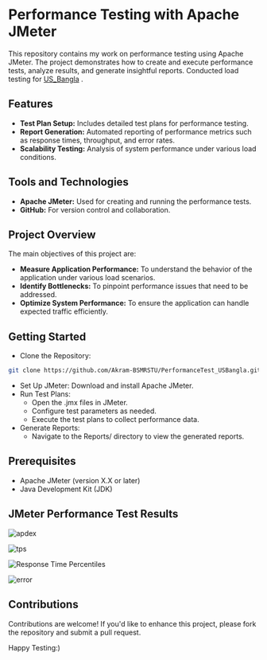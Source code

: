 
# Performance Testing with Apache JMeter
This repository contains my work on performance testing using Apache JMeter. The project demonstrates how to create and execute performance tests, analyze results, and generate insightful reports. Conducted load testing for [US_Bangla](https://usbair.com/) .

##  Features
   - **Test Plan Setup:** Includes detailed test plans for performance testing.
   - **Report Generation:** Automated reporting of performance metrics such as response times, throughput, and error rates.
   - **Scalability Testing:** Analysis of system performance under various load conditions.




## Tools and Technologies
 - **Apache JMeter:** Used for creating and running the performance tests.
 - **GitHub:** For version control and collaboration.



## Project Overview
 The main objectives of this project are:
 - **Measure Application Performance:** To understand the behavior of the application under various load scenarios.
 - **Identify Bottlenecks:** To pinpoint performance issues that need to be addressed.
 - **Optimize System Performance:** To ensure the application can handle expected traffic efficiently.
## Getting Started
- Clone the Repository:
```bash
git clone https://github.com/Akram-BSMRSTU/PerformanceTest_USBangla.git 
```

 - Set Up JMeter: Download and install Apache JMeter.
 - Run Test Plans:
      - Open the .jmx files in JMeter.
      - Configure test parameters as needed.
      - Execute the test plans to collect performance data.
 - Generate Reports: 
      - Navigate to the Reports/ directory to view the generated reports.




## Prerequisites
 - Apache JMeter (version X.X or later)
 - Java Development Kit (JDK)

## JMeter Performance Test Results

![apdex](https://github.com/user-attachments/assets/ec17502e-c9b0-4982-b215-79a514396fbe)

![tps](https://github.com/user-attachments/assets/48fd63fd-cc42-4068-a58b-eb4c22de1308)

![Response Time Percentiles](https://github.com/user-attachments/assets/8cd46887-fa02-4d03-9bb2-f52c9909f9ce)

![error](https://github.com/user-attachments/assets/651a951d-3336-41dc-a03e-7f0e0e9ac19b)

## Contributions
Contributions are welcome! If you'd like to enhance this project, please fork the repository and submit a pull request.

Happy Testing:)
